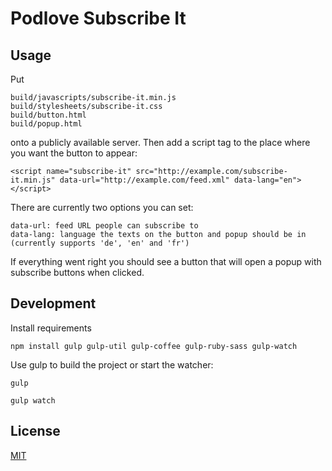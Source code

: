 # Podlove Subscribe It

## Usage

Put

    build/javascripts/subscribe-it.min.js
    build/stylesheets/subscribe-it.css
    build/button.html
    build/popup.html

onto a publicly available server. Then add a script tag to the place where you want the button to appear:

    <script name="subscribe-it" src="http://example.com/subscribe-it.min.js" data-url="http://example.com/feed.xml" data-lang="en"></script>

There are currently two options you can set:

    data-url: feed URL people can subscribe to
    data-lang: language the texts on the button and popup should be in (currently supports 'de', 'en' and 'fr')

If everything went right you should see a button that will open a popup with subscribe buttons when clicked.

## Development

Install requirements

    npm install gulp gulp-util gulp-coffee gulp-ruby-sass gulp-watch

Use gulp to build the project or start the watcher:

    gulp

    gulp watch

## License

[MIT](https://github.com/benzimmer/podlove-subscribe-it/blob/master/LICENSE)
